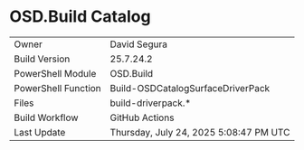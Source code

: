 ﻿# OSD.Build Catalog

| | |
|-|-|
| Owner | David Segura |
| Build Version | 25.7.24.2 |
| PowerShell Module | OSD.Build |
| PowerShell Function | Build-OSDCatalogSurfaceDriverPack |
| Files | build-driverpack.* |
| Build Workflow | GitHub Actions |
| Last Update | Thursday, July 24, 2025 5:08:47 PM UTC |
